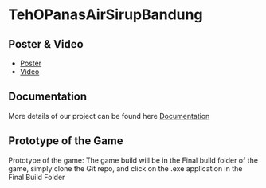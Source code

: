 # TehOPanasAirSirupBandung

## Poster & Video
- [Poster](https://drive.google.com/file/d/1ftWqM1RfPIXYKs_v91HENUptLoPpaeMs/view?usp=drive_link) 
- [Video](https://drive.google.com/file/d/1se_20FOSRkhcI0VgCJw8KGuY46wSA4Zo/view?usp=drive_link)

## Documentation
More details of our project can be found here [Documentation](https://docs.google.com/document/d/100KJ1FK6zqWoqrJv6FxWVGPh2ZF_scCJg1fTDdYRGJM/edit)

## Prototype of the Game
Prototype of the game: 
The game build will be in the Final build folder of the game, simply clone the Git repo, and click on the .exe application in the Final Build Folder

